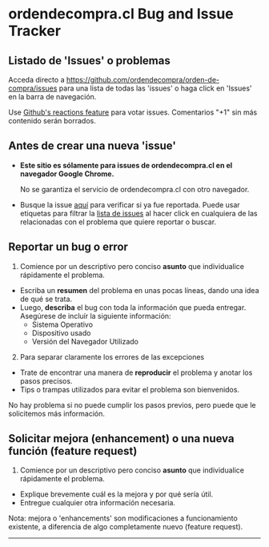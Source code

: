 # ordendecompra.cl Bug and Issue Tracker

## Listado de 'Issues' o problemas

Acceda directo a https://github.com/ordendecompra/orden-de-compra/issues para una lista de todas las 'issues' o haga click en 'Issues' en la barra de navegación.

Use [Github's reactions feature](https://github.com/blog/2119-add-reactions-to-pull-requests-issues-and-comments) para votar issues. Comentarios "+1" sin más contenido serán borrados.

## Antes de crear una nueva 'issue'

* **Este sitio es sólamente para issues de ordendecompra.cl en el navegador Google Chrome.**

    No se garantiza el servicio de ordendecompra.cl con otro navegador.

* Busque la issue [aquí](https://github.com/ordendecompra/orden-de-compra/search?q=&type=Issues) para verificar si ya fue reportada. Puede usar etiquetas para filtrar la [lista de issues](https://github.com/ordendecompra/orden-de-compra/issues) al hacer click en cualquiera de las relacionadas con el problema que quiere reportar o buscar.

## Reportar un bug o error

1.  Comience por un descriptivo pero conciso **asunto** que individualice rápidamente el problema.
*   Escriba un **resumen** del problema en unas pocas líneas, dando una idea de qué se trata.
*   Luego, **describa** el bug con toda la información que pueda entregar.
    Asegúrese de incluír la siguiente información:
    * Sistema Operativo
    * Dispositivo usado
    * Versión del Navegador Utilizado

2.  Para separar claramente los errores de las excepciones

*   Trate de encontrar una manera de **reproducir** el problema y anotar los pasos precisos.
*   Tips o trampas utilizados para evitar el problema son bienvenidos.

No hay problema si no puede cumplir los pasos previos, pero puede que le solicitemos más información.

## Solicitar mejora (enhancement) o una nueva función (feature request)

1.  Comience por un descriptivo pero conciso **asunto** que individualice rápidamente el problema.
*   Explique brevemente cuál es la mejora y por qué sería útil.
*   Entregue cualquier otra información necesaria.

Nota: mejora o 'enhancements' son modificaciones a funcionamiento existente, a diferencia de algo completamente nuevo (feature request).

---